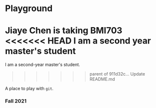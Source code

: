 # Playground

Jiaye Chen is taking BMI703
<<<<<<< HEAD
I am a second year master's student
=======
I am a second-year master's student.
>>>>>>> parent of 911d32c... Update README.md

A place to play with `git`.

### Fall 2021

